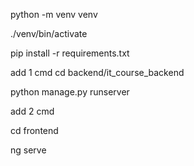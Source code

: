 python -m venv venv

./venv/bin/activate

pip install -r requirements.txt

add 1 cmd
cd backend/it_course_backend

python manage.py runserver

add 2 cmd

cd frontend

ng serve


